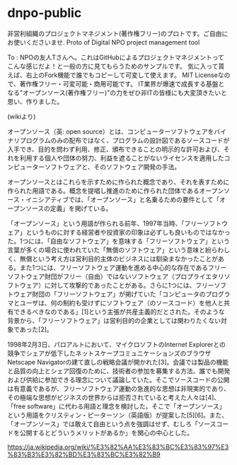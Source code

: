 # dnpo-public
非営利組織のプロジェクトマネジメント(著作権フリー)のプロトです。ご自由にお使いくださいませ. Proto of Digital NPO project management tool

To : NPOの友人Tさんへ。これはGitHubによるプロジェクトマネジメントってこんな感じだよ！と一般の方に見てもらうためのサンプルです。
気に入って貰えば、右上のFork機能で誰でもコピーして可変して使えます。
MIT Licenseなので、著作権フリー・可変可能・商用可能です。
IT業界が爆速で成長する基盤となる"オープンソース(著作権フリー)"の力をぜひ非ITの皆様にも大変頂きたいと思い、作りました。

(wikiより)

オープンソース（英: open source）とは、コンピューターソフトウェアをバイナリプログラムのみの配布ではなく、プログラムの設計図であるソースコードが入手でき、目的を問わず利用、修正、頒布できることの明示的な許可および、それを利用する個人や団体の努力、利益を遮ることがないライセンスを適用したコンピューターソフトウェアと、そのソフトウェア開発の手法。

オープンソースとはこれらを示すために作られた概念であり、それを表すために作られた用語である。概念を提唱し推進のために作られた団体であるオープンソース・イニシアティブでは、「オープンソース」と名乗るための要件として「オープンソースの定義」を掲げている。

「オープンソース」という用語が作られる前年、1997年当時、「フリーソフトウェア」というものに対する経営者や投資家の印象は必ずしも良いものではなかった。1つには、「自由なソフトウェア」を意味する「フリーソフトウェア」という言葉が多くの場合に使われていた「無償のソフトウェア」という意味と紛らわしく、無償という考え方は営利目的主体のビジネスには馴染まなかったことがある。また1つには、フリーソフトウェア運動を進める中心的な存在であるフリーソフトウェア財団がフリー（自由）ではないソフトウェア（プロプライエタリソフトウェア）に対して攻撃的であったことがある。さらに1つには、フリーソフトウェア財団の「フリーソフトウェア」が掲げていた「コンピュータのプログラマとユーザは、何の制約も受けずにソフトウェア（のソースコード）を他人と共有できるべきなのである」[1]という主張が共産主義的だとされた。そのような背景から、「フリーソフトウェア」は営利目的の企業としては関わりたくない対象であった[2]。

1998年2月3日、パロアルトにおいて、マイクロソフトのInternet Explorerとの競争でシェアが低下したネットスケープコミュニケーションズのブラウザNetscape Navigatorの建て直しの戦略会議が開かれた[3]。会議では製品の機能と品質の向上とシェア回復のために、技術者の参加を募集する方法、誰でも開発および供給に参加できる理念について議論していた。そこでソースコードの公開は有意義であるが、フリーソフトウェア運動の急進的な思想は非現実的であり、その極端な思想がビジネスの世界からは拒否されていると考えた人々は[4]、「free software」に代わる用語と理念を検討した。そこで「オープンソース」という用語をクリスティン・ピーターソン（英語版）が提案した[5][6]。また、「オープンソース」では敢えて自由という点を強調はせず、むしろ「ソースコードを公開するとどういうメリットがあるか」を関心の中心とした。

https://ja.wikipedia.org/wiki/%E3%82%AA%E3%83%BC%E3%83%97%E3%83%B3%E3%82%BD%E3%83%BC%E3%82%B9
